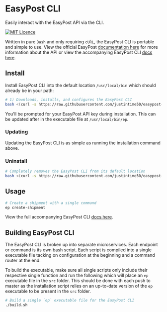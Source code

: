 # EasyPost CLI

Easily interact with the EasyPost API via the CLI.

[![MIT Licence](https://badges.frapsoft.com/os/mit/mit.svg?v=103)](https://opensource.org/licenses/mit-license.php)

Written in pure `Bash` and only requiring `cURL`, the EasyPost CLI is portable and simple to use. View the official EasyPost [documentation here](https://www.easypost.com/docs/api) for more information about the API or view the accompanying EasyPost CLI [docs here](/docs/DOCS.md).

## Install

Install EasyPost CLI into the default location `/usr/local/bin` which should already be in your path:

```bash
# 1) Downloads, installs, and configures the EasyPost CLI
bash <(curl -s https://raw.githubusercontent.com/justintime50/easypost-cli/master/install.sh)
```

You'll be prompted for your EasyPost API key during installation. This can be updated after in the executable file at `/usr/local/bin/ep`.

### Updating

Updating the EasyPost CLI is as simple as running the installation command above.

### Uninstall

```bash
# Completely removes the EasyPost CLI from its default location
bash <(curl -s https://raw.githubusercontent.com/justintime50/easypost-cli/master/uninstall.sh)
```

## Usage

```bash
# Create a shipment with a single command
ep create-shipment
```

View the full accompanying EasyPost CLI [docs here](/docs/DOCS.md).

## Building EasyPost CLI

The EasyPost CLI is broken up into separate microservices. Each endpoint or command is its own bash script. Each script is compiled into a single executable file tacking on configuration at the beginning and a command router at the end.

To build the executable, make sure all single scripts only include their respective single function and run the following which will place an `ep` executable file in the `src` folder. This should be done with each push to master as the installation script relies on an up-to-date version of the `ep` executable to be present in the `src` folder.

```bash
# Build a single `ep` executable file for the EasyPost CLI
./build.sh
```
